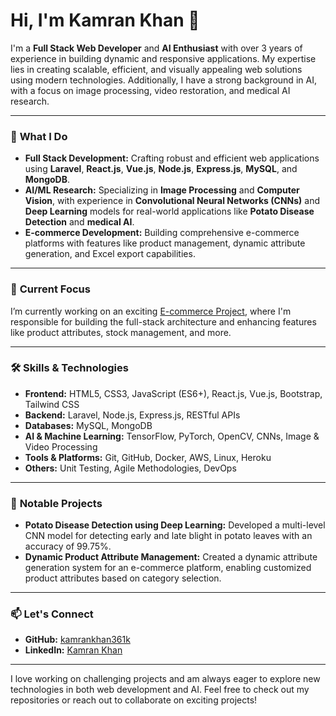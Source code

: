 # Hi, I'm Kamran Khan 👋

I'm a **Full Stack Web Developer** and **AI Enthusiast** with over 3 years of experience in building dynamic and responsive applications. My expertise lies in creating scalable, efficient, and visually appealing web solutions using modern technologies. Additionally, I have a strong background in AI, with a focus on image processing, video restoration, and medical AI research.

---

### 🚀 **What I Do**
- **Full Stack Development:** Crafting robust and efficient web applications using **Laravel**, **React.js**, **Vue.js**, **Node.js**, **Express.js**, **MySQL**, and **MongoDB**.
- **AI/ML Research:** Specializing in **Image Processing** and **Computer Vision**, with experience in **Convolutional Neural Networks (CNNs)** and **Deep Learning** models for real-world applications like **Potato Disease Detection** and **medical AI**.
- **E-commerce Development:** Building comprehensive e-commerce platforms with features like product management, dynamic attribute generation, and Excel export capabilities.
  
---

### 🌱 **Current Focus**
I’m currently working on an exciting [E-commerce Project](https://offersberries.com), where I'm responsible for building the full-stack architecture and enhancing features like product attributes, stock management, and more.

---

### 🛠️ **Skills & Technologies**
- **Frontend:** HTML5, CSS3, JavaScript (ES6+), React.js, Vue.js, Bootstrap, Tailwind CSS
- **Backend:** Laravel, Node.js, Express.js, RESTful APIs
- **Databases:** MySQL, MongoDB
- **AI & Machine Learning:** TensorFlow, PyTorch, OpenCV, CNNs, Image & Video Processing
- **Tools & Platforms:** Git, GitHub, Docker, AWS, Linux, Heroku
- **Others:** Unit Testing, Agile Methodologies, DevOps

---

### 🌟 **Notable Projects**
- **Potato Disease Detection using Deep Learning:** Developed a multi-level CNN model for detecting early and late blight in potato leaves with an accuracy of 99.75%.
- **Dynamic Product Attribute Management:** Created a dynamic attribute generation system for an e-commerce platform, enabling customized product attributes based on category selection.

---

### 📫 **Let's Connect**
- **GitHub:** [kamrankhan361k](https://github.com/kamrankhan361k)
- **LinkedIn:** [Kamran Khan](https://www.linkedin.com/in/kamran-khan-467888229/)

---

I love working on challenging projects and am always eager to explore new technologies in both web development and AI. Feel free to check out my repositories or reach out to collaborate on exciting projects!
